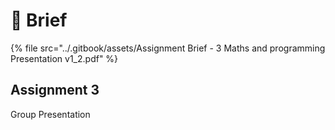 # 💼 Brief

{% file src="../.gitbook/assets/Assignment Brief - 3 Maths and programming Presentation v1_2.pdf" %}

## Assignment 3

Group Presentation

